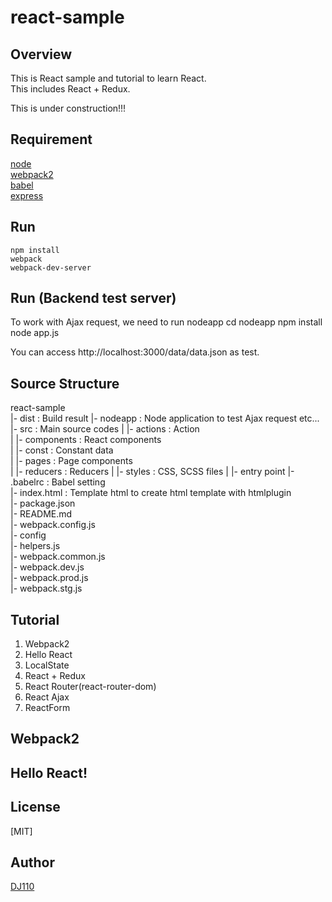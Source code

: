 react-sample
============
## Overview  
This is React sample and tutorial to learn React.  
This includes React + Redux.  

This is under construction!!!

## Requirement
[node](https://nodejs.org/en/)  
[webpack2](https://webpack.js.org/)  
[babel](https://babeljs.io/)  
[express](http://expressjs.com/)  

## Run
    npm install
    webpack  
    webpack-dev-server  

## Run (Backend test server)
To work with Ajax request, we need to run nodeapp
    cd nodeapp
    npm install
    node app.js
 
You can access http://localhost:3000/data/data.json as test.  

## Source Structure
react-sample  
|- dist : Build result
|- nodeapp : Node application to test Ajax request etc...  
|- src  : Main source codes
|   |- actions  : Action  
|   |- components : React components  
|   |- const : Constant data  
|   |- pages : Page components  
|   |- reducers : Reducers
|   |- styles : CSS, SCSS files
|   |- entry point
|- .babelrc : Babel setting  
|- index.html : Template html to create html template with htmlplugin  
|- package.json  
|- README.md  
|- webpack.config.js  
|- config  
     |- helpers.js  
     |- webpack.common.js  
     |- webpack.dev.js  
     |- webpack.prod.js  
     |- webpack.stg.js  

## Tutorial  
1. Webpack2  
2. Hello React  
3. LocalState  
4. React + Redux  
5. React Router(react-router-dom)
6. React Ajax
7. ReactForm  

## Webpack2

## Hello React!

## License  
[MIT]  

## Author  
[DJ110](http://atmarkplant.com)  